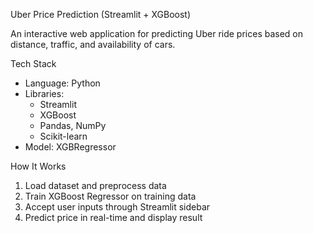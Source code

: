 Uber Price Prediction (Streamlit + XGBoost)

An interactive web application for predicting Uber ride prices based on distance, traffic, and availability of cars.

Tech Stack
- Language: Python
- Libraries:
  - Streamlit
  - XGBoost
  - Pandas, NumPy
  - Scikit-learn
- Model: XGBRegressor


 How It Works
1. Load dataset and preprocess data
2. Train XGBoost Regressor on training data
3. Accept user inputs through Streamlit sidebar
4. Predict price in real-time and display result
